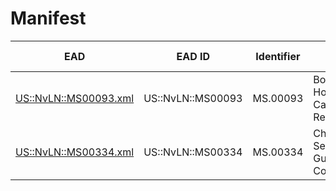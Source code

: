 # Manifest

EAD | EAD ID | Identifier | Title | Other versions
--- | ------ | ---------- | ----- | --------------
 [US::NvLN::MS00093.xml](12.xml) | US::NvLN::MS00093 | MS.00093 | Boardwalk Hotel and Casino Records |   [PDF](12.pdf) 
 [US::NvLN::MS00334.xml](121.xml) | US::NvLN::MS00334 | MS.00334 | Children's Service Guild Collection |   [PDF](121.pdf) 

